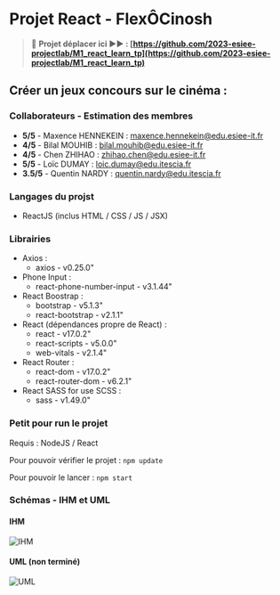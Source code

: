 # Projet React - FlexÔCinosh

> 🚨 **Projet déplacer ici ▶▶ : [https://github.com/2023-esiee-projectlab/M1_react_learn_tp](https://github.com/2023-esiee-projectlab/M1_react_learn_tp)**

## Créer un jeux concours sur le cinéma :

### Collaborateurs - Estimation des membres
- __5/5__ - Maxence HENNEKEIN : maxence.hennekein@edu.esiee-it.fr
- __4/5__ - Bilal MOUHIB : bilal.mouhib@edu.esiee-it.fr
- __4/5__ - Chen ZHIHAO : zhihao.chen@edu.esiee-it.fr
- __5/5__ - Loïc DUMAY : loic.dumay@edu.itescia.fr
- __3.5/5__ - Quentin NARDY : quentin.nardy@edu.itescia.fr

### Langages du projst
- ReactJS (inclus HTML / CSS / JS / JSX)

### Librairies
- Axios :
  - axios - v0.25.0"
- Phone Input :
  - react-phone-number-input - v3.1.44"
- React Boostrap :
  - bootstrap - v5.1.3"
  - react-bootstrap - v2.1.1"
- React (dépendances propre de React) :
  - react - v17.0.2"
  - react-scripts - v5.0.0"
  - web-vitals - v2.1.4"
- React Router :
  - react-dom - v17.0.2"
  - react-router-dom - v6.2.1"
- React SASS for use SCSS :
  - sass - v1.49.0"

### Petit pour run le projet

Requis : NodeJS / React

Pour pouvoir vérifier le projet :
```npm update```

Pour pouvoir le lancer :
```npm start```

### Schémas - IHM et UML

#### IHM

![IHM](_readme_img/IHM.jpg)

#### UML __(non terminé)__

![UML](_readme_img/UML.jpg)
